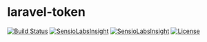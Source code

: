 laravel-token
=============

[![Build Status](https://travis-ci.org/lahaxearnaud/laravel-token.svg?branch=develop)](https://travis-ci.org/lahaxearnaud/laravel-token)
[![SensioLabsInsight](https://insight.sensiolabs.com/projects/2f9abd1c-42a6-4a80-88f4-e1687b1d361a/mini.png)](https://insight.sensiolabs.com/projects/b43e1cb9-d1a5-422d-8dd3-cff6bb99b58b)
[![SensioLabsInsight](https://d3s6mut3hikguw.cloudfront.net/repos/549537c4e30ba027bf001cf8/badges/c0ed9e3af91643339031/gpa.svg)](https://codeclimate.com/repos/549537c4e30ba027bf001cf8/feed)
[![License](https://poser.pugx.org/leaphly/cart-bundle/license.svg)](https://github.com/lahaxearnaud/cook-bookmarks)

